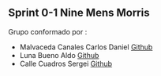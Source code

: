 ##  Sprint 0-1 Nine Mens Morris
Grupo conformado por :
- Malvaceda Canales Carlos Daniel
[Github](https://github.com/danyelliot)
- Luna Bueno Aldo 
[Github](https://github.com/AldoLunaBueno)
- Calle Cuadros Sergei
[Github](https://github.com/sergei270791) 
```

```

